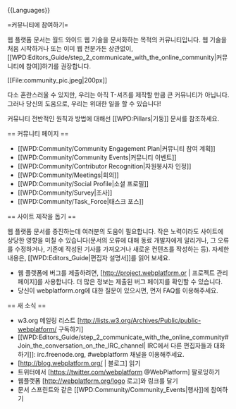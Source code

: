 {{Languages}}

=커뮤니티에 참여하기=

웹 플랫폼 문서는 월드 와이드 웹 기술을 문서화하는 목적의 커뮤니티입니다. 웹 기술을 처음 시작하거나 또는 이미 웹 전문가든 상관없이, [[WPD:Editors_Guide/step_2_communicate_with_the_online_community|커뮤니티에 참여]]하기를 권장합니다.

[[File:community_pic.jpeg|200px]]

다소 혼란스러울 수 있지만, ​​우리는 아직 T-셔츠를 제작할 만큼 큰 커뮤니티가 아닙니다. ​​그러나 당신의 도움으로, 우리는 위대한 일을 할 수 있습니다!

커뮤니티 전반적인 원칙과 방법에 대해선 [[WPD:Pillars|기둥]] 문서를 참조하세요.

== 커뮤니티 페이지 == 

* [[WPD:Community/Community Engagement Plan|커뮤니티 참여 계획]]
* [[WPD:Community/Community Events|커뮤니티 이벤트]]
* [[WPD:Community/Contributor Recognition|자원봉사자 인정]]
* [[WPD:Community/Meetings|회의]]
* [[WPD:Community/Social Profile|소셜 프로필]]
* [[WPD:Community/Survey|조사]]
* [[WPD:Community/Task_Force|태스크 포스]]

== 사이트 제작을 돕기 ==

웹 플랫폼 문서를 증진하는데 여러분의 도움이 필요합니다. 작은 노력이라도 사이트에 상당한 영향을 미칠 수 있습니다(문서의 오류에 대해 동료 개발자에게 알리거나, 그 오류를 수정하거나, 기존에 작성된 기사를 가져오거나 새로운 컨텐츠를 작성하는 등). 자세한 내용은, [[WPD:Editors_Guide|편집자 설명서]]를 읽어 보세요.

* 웹 플랫폼에 버그를 제출하려면,  [http://project.webplatform.or | 프로젝트 관리 페이지]를 사용합니다. 더 많은 정보는 제출된 버그 페이지를 확인할 수 있습니다.
* 당신이 webplatform.org에 대한 질문이 있으시면, 먼저 FAQ를 이용해주세요.

== 새 소식 ==

*  w3.org 메일링 리스트 [http://lists.w3.org/Archives/Public/public-webplatform/ 구독하기]
* [[WPD:Editors_Guide/step_2_communicate_with_the_online_community#Join_the_conversation_on_the_IRC_channel| IRC에서 다른 편집자들과 대화하기]]: irc.freenode.org, #webplatform 채널을 이용해주세요.
* [http://blog.webplatform.org/ | 블로그] 읽기
* 트위터에서 [https://twitter.com/webplatform @WebPlatform] 팔로잉하기
*  웹플랫폼 [http://webplatform.org/logo 로고]와 링크를 달기
* 문서 스프린트와 같은 [[WPD:Community/Community_Events|행사]]에 참여하기